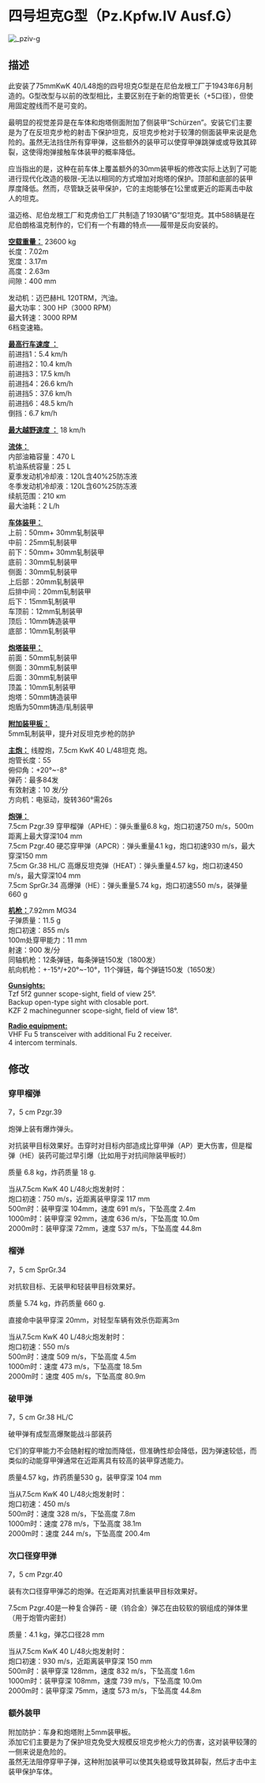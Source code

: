 # 四号坦克G型（Pz.Kpfw.IV Ausf.G）  
  
![_pziv-g](../images/_pziv-g.png)  
  
## 描述  
  
此安装了75mmKwK 40/L48炮的四号坦克G型是在尼伯龙根工厂于1943年6月制造的。G型改型与以前的改型相比，主要区别在于新的炮管更长（+5口径），但使用固定膛线而不是可变的。  
  
最明显的视觉差异是在车体和炮塔侧面附加了侧装甲“Schürzen”。安装它们主要是为了在反坦克步枪的射击下保护坦克，反坦克步枪对于较薄的侧面装甲来说是危险的。虽然无法挡住所有穿甲弹，这些额外的装甲可以使穿甲弹跳弹或或导致其碎裂，这使得炮弹接触车体装甲的概率降低。  
  
应当指出的是，这种在前车体上覆盖额外的30mm装甲板的修改实际上达到了可能进行现代化改造的极限-无法以相同的方式增加对炮塔的保护。顶部和底部的装甲厚度降低。然而，尽管缺乏装甲保护，它的主炮能够在1公里或更近的距离击中敌人的坦克。  
  
温迈格、尼伯龙根工厂和克虏伯工厂共制造了1930辆“G”型坦克。其中588辆是在尼伯朗格温克制作的，它们有一个有趣的特点——履带是反向安装的。  
  
<b><u>空载重量：</u></b> 23600 kg  
长度：7.02m  
宽度：3.17m  
高度：2.63m  
间隙：400 mm  
  
发动机：迈巴赫HL 120TRM，汽油。  
最大功率：300 HP（3000 RPM）  
最大转速：3000 RPM  
6档变速箱。  
  
<b><u>最高行车速度 ：</u></b>  
前进挡1：5.4 km/h  
前进挡2：10.4 km/h  
前进挡3：17.5 km/h  
前进挡4：26.6 km/h  
前进挡5：37.6 km/h  
前进挡6：48.5 km/h  
倒挡：6.7 km/h  
  
<b><u>最大越野速度 ：</u></b> 18 km/h  
  
<b><u>流体：</u></b>  
内部油箱容量：470 L  
机油系统容量：25 L  
夏季发动机冷却液：120L含40%25防冻液  
冬季发动机冷却液：120L含60%25防冻液  
续航范围：210 кm  
最大油耗：2 L/h  
  
<b><u>车体装甲：</u></b>  
上前：50mm+ 30mm轧制装甲  
中前：25mm轧制装甲  
前下：50mm+ 30mm轧制装甲  
底前：30mm轧制装甲  
侧面：30mm轧制装甲  
上后部：20mm轧制装甲  
后排中间：20mm轧制装甲  
后下：15mm轧制装甲  
车顶前：12mm轧制装甲  
顶后：10mm铸造装甲  
底部：10mm轧制装甲  
  
<b><u>炮塔装甲：</u></b>  
前面：50mm轧制装甲  
侧面：30mm轧制装甲  
后面：30mm轧制装甲  
顶盖：10mm轧制装甲  
炮塔：50mm铸造装甲  
炮盾为50mm铸造/轧制装甲  
  
<b><u>附加装甲板：</u></b>  
5mm轧制装甲，提升对反坦克步枪的防护  
  
<b><u>主炮：</u></b> 线膛炮，7.5cm KwK 40 L/48坦克 炮。  
炮管长度：55  
俯仰角：+20°~-8°  
弹药：最多84发  
有效射速：10 发/分  
方向机：电驱动，旋转360°需26s  
  
<b><u>炮弹：</u></b>  
7.5cm Pzgr.39 穿甲榴弹（APHE）：弹头重量6.8 kg，炮口初速750 m/s，500m距离上最大穿深104 mm  
7.5cm Pzgr.40 硬芯穿甲弹（APCR）：弹头重量4.1 kg，炮口初速930 m/s，最大穿深150 mm  
7.5cm Gr.38 HL/С 高爆反坦克弹（HEAT）：弹头重量4.57 kg，炮口初速450 m/s，最大穿深104 mm  
7.5cm SprGr.34 高爆弹（HE）：弹头重量5.74 kg，炮口初速550 m/s，装弹量660 g  
  
<b><u>机枪：</u></b>7.92mm MG34  
子弹质量：11.5 g  
炮口初速：855 m/s  
100m处穿甲能力：11 mm  
射速：900 发/分  
同轴机枪：12条弹链，每条弹链150发（1800发）  
航向机枪：+-15°/+20°~-10°，11个弹链，每个弹链150发（1650发）  
  
<b><u>Gunsights:</u></b>  
Tzf 5f2 gunner scope-sight, field of view 25°.  
Backup open-type sight with closable port.  
KZF 2 machinegunner scope-sight, field of view 18°.  
  
<b><u>Radio equipment:</u></b>  
VHF Fu 5 transceiver with additional Fu 2 receiver.  
4 intercom terminals.  
  
  
## 修改  
  
  
### 穿甲榴弹  
  
7，5 cm Pzgr.39  
  
炮弹上装有爆炸弹头。  
  
对抗装甲目标效果好。击穿时对目标内部造成比穿甲弹（AP）更大伤害，但是榴弹（HE）装药可能过早引爆（比如用于对抗间隙装甲板时）  
  
质量 6.8 kg，炸药质量 18 g.  
  
当从7.5cm KwK 40 L/48火炮发射时：  
炮口初速：750 m/s，近距离装甲穿深 117 mm  
500m时：装甲穿深 104mm，速度 691 m/s，下坠高度 2.4m  
1000m时：装甲穿深 92mm，速度 636 m/s，下坠高度 10.0m  
2000m时：装甲穿深 72mm，速度 537 m/s，下坠高度 44.8m  
  
### 榴弹  
  
7，5 cm SprGr.34  
  
对抗软目标、无装甲和轻装甲目标效果好。  
  
质量 5.74 kg，炸药质量 660 g.  
  
直接命中装甲穿深 20mm，对轻型车辆有效杀伤距离3m  
  
当从7.5cm KwK 40 L/48火炮发射时：  
炮口初速：550 m/s  
500m时：速度 509 m/s，下坠高度 4.5m  
1000m时：速度 473 m/s，下坠高度 18.5m  
2000m时：速度 405 m/s，下坠高度 80.9m  ﻿
  
### 破甲弹  
  
7，5 cm Gr.38 HL/С  
  
破甲弹有成型高爆聚能战斗部装药  
  
它们的穿甲能力不会随射程的增加而降低，但准确性却会降低，因为弹速较低，而类似的动能穿甲弹通常在近距离具有较高的装甲穿透能力。  
  
质量4.57 kg，炸药质量530 g，装甲穿深 104 mm  
  
当从7.5cm KwK 40 L/48火炮发射时：  
炮口初速：450 m/s  
500m时：速度 328 m/s，下坠高度 7.8m  
1000m时：速度 278 m/s，下坠高度 38.1m  
2000m时：速度 244 m/s，下坠高度 200.4m  ﻿
  
### 次口径穿甲弹  
  
7，5 cm Pzgr.40  
  
装有次口径穿甲弹芯的炮弹。在近距离对抗重装甲目标效果好。  
  
7.5cm Pzgr.40是一种复合弹药 - 硬（钨合金）弹芯在由较软的钢组成的弹体里（用于炮管内密封）  
  
质量：4.1 kg，弹芯口径28 mm  
  
当从7.5cm KwK 40 L/48火炮发射时：  
炮口初速：930 m/s，近距离装甲穿深 150 mm  
500m时：装甲穿深 128mm，速度 832 m/s，下坠高度 1.6m  
1000m时：装甲穿深 108mm，速度 739 m/s，下坠高度 10.0m  
2000m时：装甲穿深 75mm，速度 573 m/s，下坠高度 44.8m  
  
### 额外装甲  
  
附加防护：车身和炮塔附上5mm装甲板。  
添加它们主要是为了保护坦克免受大规模反坦克步枪火力的伤害，这对装甲较薄的一侧来说是危险的。  
虽然无法阻停穿甲子弹，这种附加装甲可以使其失稳或导致其碎裂，然后才击中主装甲保护车体。  
